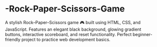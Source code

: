 # -Rock-Paper-Scissors-Game
A stylish Rock–Paper–Scissors game 🎮 built using HTML, CSS, and JavaScript.  Features an elegant black background, glowing gradient buttons, interactive scoreboard,  and reset functionality. Perfect beginner-friendly project to practice web development basics.
